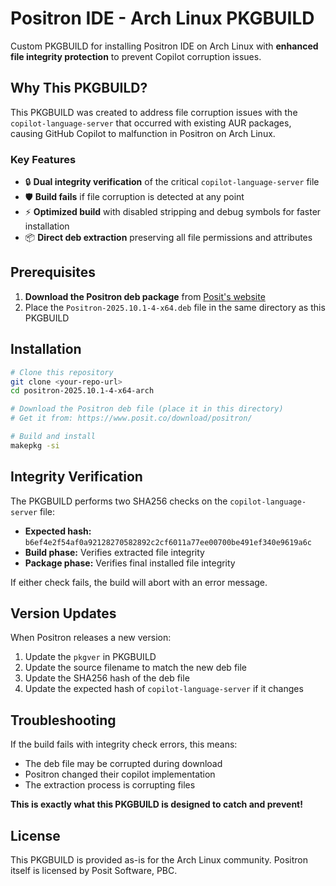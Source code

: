 # Positron IDE - Arch Linux PKGBUILD

Custom PKGBUILD for installing Positron IDE on Arch Linux with **enhanced file integrity protection** to prevent Copilot corruption issues.

## Why This PKGBUILD?

This PKGBUILD was created to address file corruption issues with the `copilot-language-server` that occurred with existing AUR packages, causing GitHub Copilot to malfunction in Positron on Arch Linux.

### Key Features

- 🔒 **Dual integrity verification** of the critical `copilot-language-server` file
- 🛡️ **Build fails** if file corruption is detected at any point
- ⚡ **Optimized build** with disabled stripping and debug symbols for faster installation
- 📦 **Direct deb extraction** preserving all file permissions and attributes

## Prerequisites

1. **Download the Positron deb package** from [Posit's website](https://www.posit.co/download/positron/)
2. Place the `Positron-2025.10.1-4-x64.deb` file in the same directory as this PKGBUILD

## Installation

```bash
# Clone this repository
git clone <your-repo-url>
cd positron-2025.10.1-4-x64-arch

# Download the Positron deb file (place it in this directory)
# Get it from: https://www.posit.co/download/positron/

# Build and install
makepkg -si
```

## Integrity Verification

The PKGBUILD performs two SHA256 checks on the `copilot-language-server` file:
- **Expected hash:** `b6ef4e2f54af0a92128270582892c2cf6011a77ee00700be491ef340e9619a6c`
- **Build phase:** Verifies extracted file integrity
- **Package phase:** Verifies final installed file integrity

If either check fails, the build will abort with an error message.

## Version Updates

When Positron releases a new version:
1. Update the `pkgver` in PKGBUILD
2. Update the source filename to match the new deb file
3. Update the SHA256 hash of the deb file
4. Update the expected hash of `copilot-language-server` if it changes

## Troubleshooting

If the build fails with integrity check errors, this means:
- The deb file may be corrupted during download
- Positron changed their copilot implementation
- The extraction process is corrupting files

**This is exactly what this PKGBUILD is designed to catch and prevent!**

## License

This PKGBUILD is provided as-is for the Arch Linux community. Positron itself is licensed by Posit Software, PBC.
